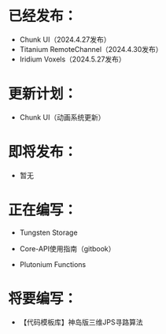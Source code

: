 # 已经发布：
* Chunk UI（2024.4.27发布）
* Titanium RemoteChannel（2024.4.30发布）
* Iridium Voxels（2024.5.27发布）

# 更新计划：
* Chunk UI（动画系统更新）

# 即将发布：
* 暂无

# 正在编写：
* Tungsten Storage

* Core-API使用指南（gitbook）

* Plutonium Functions

# 将要编写：
* 【代码模板库】神岛版三维JPS寻路算法
